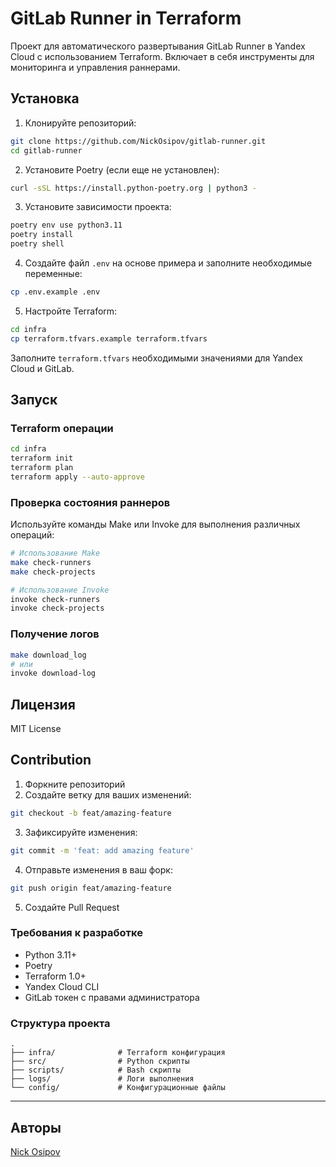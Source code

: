 # GitLab Runner in Terraform

Проект для автоматического развертывания GitLab Runner в Yandex Cloud с использованием Terraform. 
Включает в себя инструменты для мониторинга и управления раннерами.

## Установка

1. Клонируйте репозиторий:
```bash
git clone https://github.com/NickOsipov/gitlab-runner.git
cd gitlab-runner
```

2. Установите Poetry (если еще не установлен):
```bash
curl -sSL https://install.python-poetry.org | python3 -
```

3. Установите зависимости проекта:
```bash
poetry env use python3.11
poetry install
poetry shell
```

4. Создайте файл `.env` на основе примера и заполните необходимые переменные:
```bash
cp .env.example .env
```

5. Настройте Terraform:
```bash
cd infra
cp terraform.tfvars.example terraform.tfvars
```

Заполните `terraform.tfvars` необходимыми значениями для Yandex Cloud и GitLab.

## Запуск

### Terraform операции

```bash
cd infra
terraform init
terraform plan
terraform apply --auto-approve
```

### Проверка состояния раннеров

Используйте команды Make или Invoke для выполнения различных операций:

```bash
# Использование Make
make check-runners
make check-projects

# Использование Invoke
invoke check-runners
invoke check-projects
```

### Получение логов

```bash
make download_log
# или
invoke download-log
```

## Лицензия

MIT License

## Contribution

1. Форкните репозиторий
2. Создайте ветку для ваших изменений:
```bash
git checkout -b feat/amazing-feature
```
3. Зафиксируйте изменения:
```bash
git commit -m 'feat: add amazing feature'
```
4. Отправьте изменения в ваш форк:
```bash
git push origin feat/amazing-feature
```
5. Создайте Pull Request

### Требования к разработке

- Python 3.11+
- Poetry
- Terraform 1.0+
- Yandex Cloud CLI
- GitLab токен с правами администратора

### Структура проекта

```
.
├── infra/              # Terraform конфигурация
├── src/                # Python скрипты
├── scripts/            # Bash скрипты
├── logs/               # Логи выполнения
└── config/             # Конфигурационные файлы
```

---

## Авторы

[Nick Osipov](https://t.me/NickOsipov)
